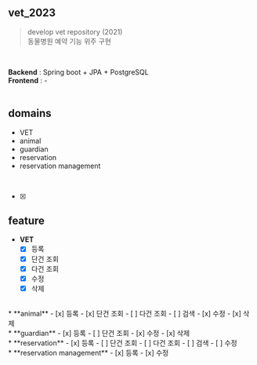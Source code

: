 vet_2023
---
>develop vet repository (2021)  
>동물병원 예약 기능 위주 구현
<br/>

**Backend** : Spring boot + JPA + PostgreSQL  
**Frontend** : -
<br/><br/>

domains
---
* VET 
* animal
* guardian
* reservation
* reservation management
<br/>

- [x]

feature
---
* **VET**
  - [x] 등록
  - [x] 단건 조회
  - [x] 다건 조회 
  - [x] 수정
  - [x] 삭제   
<br/>
* **animal**
  - [x] 등록
  - [x] 단건 조회
  - [ ] 다건 조회
  - [ ] 검색
  - [x] 수정
  - [x] 삭제  
<br/>
* **guardian**
  - [x] 등록
  - [ ] 단건 조회
  - [x] 수정
  - [x] 삭제  
<br/>
* **reservation**
  - [x] 등록
  - [ ] 단건 조회
  - [ ] 다건 조회
  - [ ] 검색
  - [ ] 수정   
<br/>
* **reservation management**
  - [x] 등록
  - [x] 수정
 
